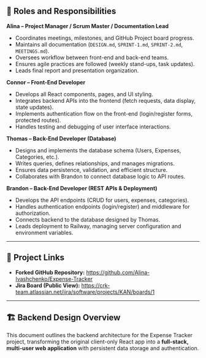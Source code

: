 ## 👥 Roles and Responsibilities

**Alina – Project Manager / Scrum Master / Documentation Lead**  
- Coordinates meetings, milestones, and GitHub Project board progress.  
- Maintains all documentation (`DESIGN.md`, `SPRINT-1.md`, `SPRINT-2.md`, `MEETINGS.md`).  
- Oversees workflow between front-end and back-end teams.  
- Ensures agile practices are followed (weekly stand-ups, task updates).  
- Leads final report and presentation organization.

**Connor – Front-End Developer**  
- Develops all React components, pages, and UI styling.  
- Integrates backend APIs into the frontend (fetch requests, data display, state updates).  
- Implements authentication flow on the front-end (login/register forms, protected routes).  
- Handles testing and debugging of user interface interactions.

**Thomas – Back-End Developer (Database)**  
- Designs and implements the database schema (Users, Expenses, Categories, etc.).  
- Writes queries, defines relationships, and manages migrations.  
- Ensures data persistence, validation, and efficient structure.  
- Collaborates with Brandon to connect database logic to API routes.

**Brandon – Back-End Developer (REST APIs & Deployment)**  
- Develops the API endpoints (CRUD for users, expenses, categories).  
- Handles authentication endpoints (login/register) and middleware for authorization.  
- Connects backend to the database designed by Thomas.  
- Leads deployment to Railway, managing server configuration and environment variables.

---

## 🔗 Project Links
- **Forked GitHub Repository:** https://github.com/Alina-Ivashchenko/Expense-Tracker 
- **Jira Board (Public View):** https://crk-team.atlassian.net/jira/software/projects/KAN/boards/1

---

## 🏗️ Backend Design Overview
This document outlines the backend architecture for the Expense Tracker project, transforming the original client-only React app into a **full-stack, multi-user web application** with persistent data storage and authentication.

